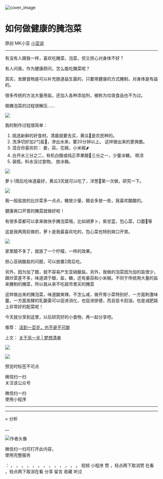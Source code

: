 ![cover_image](https://mmbiz.qlogo.cn/mmbiz_jpg/A8SKDch4cJHZ0b0ZkORGSQjmmwaRBSlPwSuHj5JArbO5JoToqdHT5djIllZEy8w4yJIm5kMKVXicTpq6uYHJWZg/0?wx_fmt=jpeg)

#  如何做健康的腌泡菜

原创  MK小亚  [ 小亚说 ](javascript:void\(0\);)

__ _ _ _ _

  

有没有人跟我一样，喜欢吃腌菜，泡菜，但又担心对身体不好？  

  

有人问我，作为健康顾问，怎么能吃腌菜呢？

  

其实，发酵食物是可以补充肠道益生菌的，只要用健康的方式腌制，对身体是有益的。

  

很多传统的方法大量用盐，还加入各种添加剂，被称为垃圾食品也不为过。

  

做腌泡菜的过程很解压……

  

![](https://mmbiz.qpic.cn/mmbiz_jpg/A8SKDch4cJHZ0b0ZkORGSQjmmwaRBSlPglia4z4TnvoWiavvnH1xpgeFTBHESaoo79g6IzAaDLiaSCCcQKg9zWySw/640?wx_fmt=jpeg)

  

我的制作过程很简单：

  

  1. 挑选新鲜的好食材。清晨就要去买，黄瓜🥒是农民种的。 
  2. 洗净切好加2勺盐🧂，渗出水来，要20分钟以上。  这样做出来的更爽脆。 
  3. 混合你喜欢的：  姜，蒜，花椒，小米椒🌶️ 
  4. 白开水三分之二，有机白醋或纯正苹果醋🍏三分之一，少量冰糖。  晾凉 
  5. 装瓶，料水没过食物。  放冰箱。 

  

![](https://mmbiz.qpic.cn/mmbiz_jpg/A8SKDch4cJHZ0b0ZkORGSQjmmwaRBSlPc3TCdmoxUzhf0gQROEo3Vx6ibtxsI2XkG8MTG1iacTdaaddvhR6ASAkA/640?wx_fmt=jpeg)

  

萝卜1周后吃味道最好，黄瓜3天就可以吃了，洋葱🧅第一次做，研究一下。

  

![](https://mmbiz.qpic.cn/mmbiz_jpg/A8SKDch4cJHZ0b0ZkORGSQjmmwaRBSlPkcZKI3eCyHFXwg9V3bL3ff9297p2Yiax7WQO8hmI2QYCKw8E8hzE9zg/640?wx_fmt=jpeg)

  

我一般盐放的比炒菜多一点点，糖放少量，醋会多放一些，我喜欢酸酸的。

  

健康爽口开胃的腌菜就做好啦！

  

有很多菜都可以拿来做快手腌泡菜哦，比如胡萝卜，紫甘蓝，包心菜，口蘑🍄等

  

这是我两周前做的，萝卜是我最喜欢吃的，包心菜也特别爽口开胃。

  

![](https://mmbiz.qpic.cn/mmbiz_jpg/A8SKDch4cJHZ0b0ZkORGSQjmmwaRBSlPujc4JOGMaQwCeiaxWyLUfEK64z57DckFLbQlLD5MrGFjXEsKVpRMD7w/640?wx_fmt=jpeg)

  

家里醋不多了，就放了一个柠檬，一样的效果。

  

担心亚硝酸盐的问题，可以放置2周后吃。

  

另外，因为加了醋，就不容易产生亚硝酸盐。另外，我做的泡菜因为加的盐很少，跟炒菜差不多，味道源于醋，盐，糖，还有姜蒜和小米椒。不同于传统用大量的盐来腌制的腌菜，所以我从来不吃超市里买的腌菜

  

这样做出来的腌泡菜，味道酸爽辣，不怎么咸，做开胃小菜特别好，一方面刺激味蕾，一方面发酵的乳酸菌可以促进消化，也促进排便，而且低卡刮油，也是减肥路上非常好的配菜呢！

  

今天就分享到这里，以后研究好的小食物，再一起分享吧。

  

推荐： [ 活到一百岁，也不是不可能
](http://mp.weixin.qq.com/s?__biz=MzUxNDAwNTk0MQ==&mid=2247483704&idx=1&sn=dfbbe1321750ce81b34879745eea796b&chksm=f94dcfe2ce3a46f4d523630b552fa2c792af6b85392f0f7001b73b2629da0756981ddc719b0c&scene=21#wechat_redirect)  

上文： [ 关于另一半 | 梦想清单
](https://mp.weixin.qq.com/s?__biz=MzUxNDAwNTk0MQ==&mid=2247483894&idx=1&sn=25f8a0e9bd3f96dafb093d9d0ed82e96&chksm=f94dcf2cce3a463aa779edecf27544e4fa935148456d1972fd2cb3c87cb8a654833652d94f56&token=1279964396&lang=zh_CN&scene=21#wechat_redirect)

![](https://mmbiz.qpic.cn/mmbiz_gif/b96CibCt70iaZ7Bia3Wm91cEuWhERXfCYjTia9tf7aMjVBNRETSa2NpGjCV6tyNvgCLos8LBgwEgxcwaIw8zdOsG7A/640?wx_fmt=gif)

![](https://mmbiz.qpic.cn/mmbiz_jpg/A8SKDch4cJEicCnqTxiatgGquhIicZ1wJ1Dth5YOOzoYV7U4N3HmiaO0vVAzjOpBVdtF0gnL632Fc7HqiaDmgveQDEw/640?wx_fmt=jpeg)

  

  

  

预览时标签不可点

微信扫一扫  
关注该公众号



微信扫一扫  
使用小程序

****



****



×  分析

__

![作者头像](http://mmbiz.qpic.cn/mmbiz_png/A8SKDch4cJE0KicTMyrVCx3VLqEgic5sJ1V5QeGZTibG9GLZlSCXSj5ByXNkib5PBrZVMkI41KKxgwE1K9gfypUeRg/0?wx_fmt=png)

微信扫一扫可打开此内容，  
使用完整服务

：  ，  ，  ，  ，  ，  ，  ，  ，  ，  ，  ，  ，  。  视频  小程序  赞  ，轻点两下取消赞  在看  ，轻点两下取消在看
分享  留言  收藏  听过

